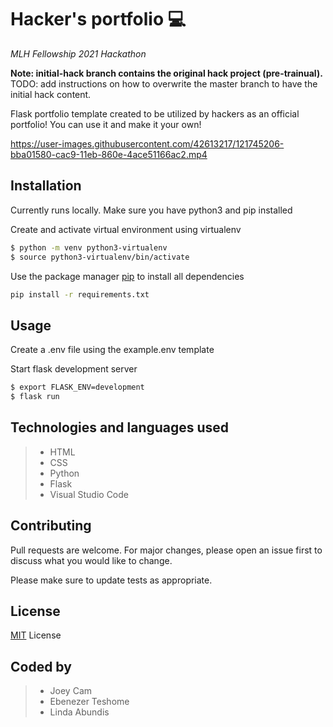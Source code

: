 # Hacker's portfolio 💻 
*MLH Fellowship 2021 Hackathon*

**Note: initial-hack branch contains the original hack project (pre-trainual).** 
TODO: add instructions on how to overwrite the master branch to have the initial hack content.

Flask portfolio template created to be utilized by hackers as an official portfolio! You can use it and make it your own!
 


https://user-images.githubusercontent.com/42613217/121745206-bba01580-cac9-11eb-860e-4ace51166ac2.mp4



## Installation

Currently runs locally. Make sure you have python3 and pip installed


Create and activate virtual environment using virtualenv
```bash
$ python -m venv python3-virtualenv
$ source python3-virtualenv/bin/activate
```

Use the package manager [pip](https://pip.pypa.io/en/stable/) to install all dependencies

```bash
pip install -r requirements.txt
```


## Usage

Create a .env file using the example.env template

Start flask development server
```bash
$ export FLASK_ENV=development
$ flask run
```


## Technologies and languages used
> + HTML
> + CSS
> + Python
> + Flask
> + Visual Studio Code


## Contributing
Pull requests are welcome. For major changes, please open an issue first to discuss what you would like to change.

Please make sure to update tests as appropriate.


## License
[MIT](https://github.com/git/git-scm.com/blob/main/MIT-LICENSE.txt) License


## Coded by
> + Joey Cam
> + Ebenezer Teshome
> + Linda Abundis


